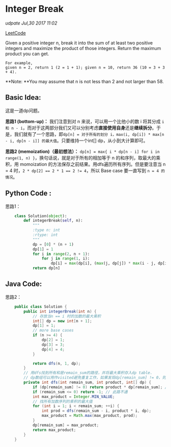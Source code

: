 # Integer Break

_udpate Jul,30 2017 11:02_

[LeetCode](https://leetcode.com/problems/integer-break/description/)

Given a positive integer n, break it into the sum of at least two positive integers and maximize the product of those integers. Return the maximum product you can get.

```
For example, 
given n = 2, return 1 (2 = 1 + 1); given n = 10, return 36 (10 = 3 + 3 + 4).
```

**Note: **You may assume that n is not less than 2 and not larger than 58.

## Basic Idea:

这是一道dp问题。

**思路1 (bottom-up)：** 我们注意到对 n 来说，可以用一个比他小的数 i 将其分成 `i 和 n - i`，而对于这两部分我们又可以分别考虑**直接使用自身**还是**继续拆分**。于是，我们就有了一个思路，即`dp[n] = 对于所有的划分 i，max(i, dp[i]) * max[n - i, dp[n - i]] 的最大值`。只要维持一个int\[] dp，从小到大计算即可。

**思路2 (memoization)（最初想法）：** `dp[n] = max{ i * dp[n - i] for i in range(1, n) }`，换句话说，就是对于所有的相加等于 n 的和序列，取最大的乘积，用 momoization 的方法保存之前结果。用dfs遍历所有序列。但是要注意当 n = 4 时，`2 * dp[2] == 2 * 1 == 2 != 4`，所以 Base case 要一直写到 `n = 4 的情况`。

## Python Code :

思路1：

```python
    class Solution(object):
        def integerBreak(self, n):
            """
            :type n: int
            :rtype: int
            """
            dp = [0] * (n + 1)
            dp[1] = 1
            for i in range(2, n + 1):
                for j in range(1, i):
                    dp[i] = max(dp[i], (max(j, dp[j]) * max(i - j, dp[i - j])))
            return dp[n]
```

## Java Code:

思路2：

```java
    public class Solution {
        public int integerBreak(int n) {
            // 存放当n == i 时的加数的最大乘积
            int[] dp = new int[n + 1];
            dp[1] = 1;
            // more base cases
            if (n >= 4) {
                dp[2] = 1;
                dp[3] = 3;
                dp[4] = 4;
            }

            return dfs(n, 1, dp);
        }
        // 用dfs找到所有和是remain_sum的路径，并将最大乘积存入dp table.
        // dp数组可以用作visited避免重复工作，如果发现dp[remain_sum] != 0，则说明已经计算过
        private int dfs(int remain_sum, int product, int[] dp) {
            if (dp[remain_sum] != 0) return product * dp[remain_sum]; // 之前已经完成
            if (remain_sum <= 0) return -1; // 此路不通
            int max_product = Integer.MIN_VALUE;
            // 找所有加数序列的乘积的最大值
            for (int i = 1; i < remain_sum; ++i) {
                int prod = dfs(remain_sum - i, product * i, dp);
                max_product = Math.max(max_product, prod);
            }
            dp[remain_sum] = max_product;
            return max_product;
        }
    }
```

